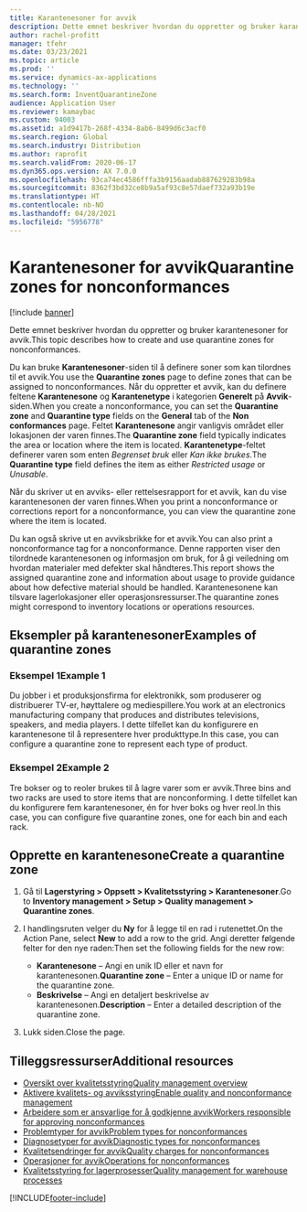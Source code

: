 ```yaml
---
title: Karantenesoner for avvik
description: Dette emnet beskriver hvordan du oppretter og bruker karantenesoner for avvik.
author: rachel-profitt
manager: tfehr
ms.date: 03/23/2021
ms.topic: article
ms.prod: ''
ms.service: dynamics-ax-applications
ms.technology: ''
ms.search.form: InventQuarantineZone
audience: Application User
ms.reviewer: kamaybac
ms.custom: 94003
ms.assetid: a1d9417b-268f-4334-8ab6-8499d6c3acf0
ms.search.region: Global
ms.search.industry: Distribution
ms.author: raprofit
ms.search.validFrom: 2020-06-17
ms.dyn365.ops.version: AX 7.0.0
ms.openlocfilehash: 93ca74ec4586fffa3b9156aadab887629283b98a
ms.sourcegitcommit: 8362f3bd32ce8b9a5af93c8e57daef732a93b19e
ms.translationtype: HT
ms.contentlocale: nb-NO
ms.lasthandoff: 04/28/2021
ms.locfileid: "5956778"
---
```

# <a name="quarantine-zones-for-nonconformances"></a><span data-ttu-id="09007-103">Karantenesoner for avvik</span><span class="sxs-lookup"><span data-stu-id="09007-103">Quarantine zones for nonconformances</span></span>

[!include [banner](../includes/banner.md)]

<span data-ttu-id="09007-104">Dette emnet beskriver hvordan du oppretter og bruker karantenesoner for avvik.</span><span class="sxs-lookup"><span data-stu-id="09007-104">This topic describes how to create and use quarantine zones for nonconformances.</span></span>

<span data-ttu-id="09007-105">Du kan bruke **Karantenesoner**-siden til å definere soner som kan tilordnes til et avvik.</span><span class="sxs-lookup"><span data-stu-id="09007-105">You use the **Quarantine zones** page to define zones that can be assigned to nonconformances.</span></span> <span data-ttu-id="09007-106">Når du oppretter et avvik, kan du definere feltene **Karantenesone** og **Karantenetype** i kategorien **Generelt** på **Avvik**-siden.</span><span class="sxs-lookup"><span data-stu-id="09007-106">When you create a nonconformance, you can set the **Quarantine zone** and **Quarantine type** fields on the **General** tab of the **Non conformances** page.</span></span> <span data-ttu-id="09007-107">Feltet **Karantenesone** angir vanligvis området eller lokasjonen der varen finnes.</span><span class="sxs-lookup"><span data-stu-id="09007-107">The **Quarantine zone** field typically indicates the area or location where the item is located.</span></span> <span data-ttu-id="09007-108">**Karantenetype**-feltet definerer varen som enten *Begrenset bruk* eller *Kan ikke brukes*.</span><span class="sxs-lookup"><span data-stu-id="09007-108">The **Quarantine type** field defines the item as either *Restricted usage* or *Unusable*.</span></span>

<span data-ttu-id="09007-109">Når du skriver ut en avviks- eller rettelsesrapport for et avvik, kan du vise karantenesonen der varen finnes.</span><span class="sxs-lookup"><span data-stu-id="09007-109">When you print a nonconformance or corrections report for a nonconformance, you can view the quarantine zone where the item is located.</span></span>

<span data-ttu-id="09007-110">Du kan også skrive ut en avviksbrikke for et avvik.</span><span class="sxs-lookup"><span data-stu-id="09007-110">You can also print a nonconformance tag for a nonconformance.</span></span> <span data-ttu-id="09007-111">Denne rapporten viser den tilordnede karantenesonen og informasjon om bruk, for å gi veiledning om hvordan materialer med defekter skal håndteres.</span><span class="sxs-lookup"><span data-stu-id="09007-111">This report shows the assigned quarantine zone and information about usage to provide guidance about how defective material should be handled.</span></span> <span data-ttu-id="09007-112">Karantenesonene kan tilsvare lagerlokasjoner eller operasjonsressurser.</span><span class="sxs-lookup"><span data-stu-id="09007-112">The quarantine zones might correspond to inventory locations or operations resources.</span></span>

## <a name="examples-of-quarantine-zones"></a><span data-ttu-id="09007-113">Eksempler på karantenesoner</span><span class="sxs-lookup"><span data-stu-id="09007-113">Examples of quarantine zones</span></span>

### <a name="example-1"></a><span data-ttu-id="09007-114">Eksempel 1</span><span class="sxs-lookup"><span data-stu-id="09007-114">Example 1</span></span>

<span data-ttu-id="09007-115">Du jobber i et produksjonsfirma for elektronikk, som produserer og distribuerer TV-er, høyttalere og mediespillere.</span><span class="sxs-lookup"><span data-stu-id="09007-115">You work at an electronics manufacturing company that produces and distributes televisions, speakers, and media players.</span></span> <span data-ttu-id="09007-116">I dette tilfellet kan du konfigurere en karantenesone til å representere hver produkttype.</span><span class="sxs-lookup"><span data-stu-id="09007-116">In this case, you can configure a quarantine zone to represent each type of product.</span></span>

### <a name="example-2"></a><span data-ttu-id="09007-117">Eksempel 2</span><span class="sxs-lookup"><span data-stu-id="09007-117">Example 2</span></span>

<span data-ttu-id="09007-118">Tre bokser og to reoler brukes til å lagre varer som er avvik.</span><span class="sxs-lookup"><span data-stu-id="09007-118">Three bins and two racks are used to store items that are nonconforming.</span></span> <span data-ttu-id="09007-119">I dette tilfellet kan du konfigurere fem karantenesoner, én for hver boks og hver reol.</span><span class="sxs-lookup"><span data-stu-id="09007-119">In this case, you can configure five quarantine zones, one for each bin and each rack.</span></span>

## <a name="create-a-quarantine-zone"></a><span data-ttu-id="09007-120">Opprette en karantenesone</span><span class="sxs-lookup"><span data-stu-id="09007-120">Create a quarantine zone</span></span>

1. <span data-ttu-id="09007-121">Gå til **Lagerstyring \> Oppsett \> Kvalitetsstyring \> Karantenesoner**.</span><span class="sxs-lookup"><span data-stu-id="09007-121">Go to **Inventory management \> Setup \> Quality management \> Quarantine zones**.</span></span>
1. <span data-ttu-id="09007-122">I handlingsruten velger du **Ny** for å legge til en rad i rutenettet.</span><span class="sxs-lookup"><span data-stu-id="09007-122">On the Action Pane, select **New** to add a row to the grid.</span></span> <span data-ttu-id="09007-123">Angi deretter følgende felter for den nye raden:</span><span class="sxs-lookup"><span data-stu-id="09007-123">Then set the following fields for the new row:</span></span>

    - <span data-ttu-id="09007-124">**Karantenesone** – Angi en unik ID eller et navn for karantenesonen.</span><span class="sxs-lookup"><span data-stu-id="09007-124">**Quarantine zone** – Enter a unique ID or name for the quarantine zone.</span></span>
    - <span data-ttu-id="09007-125">**Beskrivelse** – Angi en detaljert beskrivelse av karantenesonen.</span><span class="sxs-lookup"><span data-stu-id="09007-125">**Description** – Enter a detailed description of the quarantine zone.</span></span>

1. <span data-ttu-id="09007-126">Lukk siden.</span><span class="sxs-lookup"><span data-stu-id="09007-126">Close the page.</span></span>

## <a name="additional-resources"></a><span data-ttu-id="09007-127">Tilleggsressurser</span><span class="sxs-lookup"><span data-stu-id="09007-127">Additional resources</span></span>

- [<span data-ttu-id="09007-128">Oversikt over kvalitetsstyring</span><span class="sxs-lookup"><span data-stu-id="09007-128">Quality management overview</span></span>](quality-management-processes.md)
- [<span data-ttu-id="09007-129">Aktivere kvalitets- og avviksstyring</span><span class="sxs-lookup"><span data-stu-id="09007-129">Enable quality and nonconformance management</span></span>](enable-quality-management.md)
- [<span data-ttu-id="09007-130">Arbeidere som er ansvarlige for å godkjenne avvik</span><span class="sxs-lookup"><span data-stu-id="09007-130">Workers responsible for approving nonconformances</span></span>](quality-responsible-workers.md)
- [<span data-ttu-id="09007-131">Problemtyper for avvik</span><span class="sxs-lookup"><span data-stu-id="09007-131">Problem types for nonconformances</span></span>](quality-quarantine-zones.md)
- [<span data-ttu-id="09007-132">Diagnosetyper for avvik</span><span class="sxs-lookup"><span data-stu-id="09007-132">Diagnostic types for nonconformances</span></span>](quality-diagnostic-types.md)
- [<span data-ttu-id="09007-133">Kvalitetsendringer for avvik</span><span class="sxs-lookup"><span data-stu-id="09007-133">Quality charges for nonconformances</span></span>](quality-charges.md)
- [<span data-ttu-id="09007-134">Operasjoner for avvik</span><span class="sxs-lookup"><span data-stu-id="09007-134">Operations for nonconformances</span></span>](quality-operations.md)
- [<span data-ttu-id="09007-135">Kvalitetsstyring for lagerprosesser</span><span class="sxs-lookup"><span data-stu-id="09007-135">Quality management for warehouse processes</span></span>](quality-management-for-warehouses-processes.md)

[!INCLUDE[footer-include](../../includes/footer-banner.md)]

